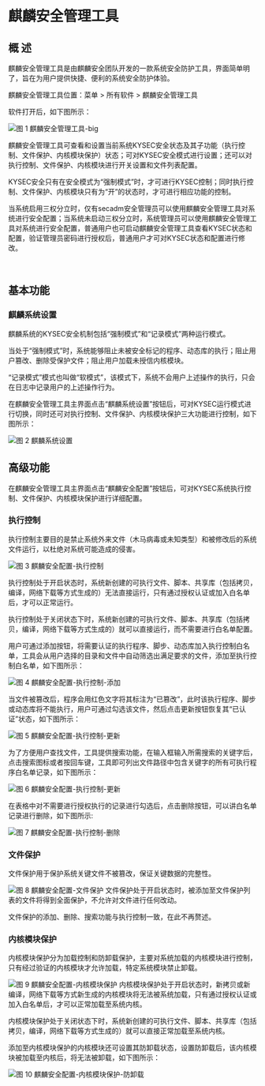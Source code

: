 # 麒麟安全管理工具
## 概 述
麒麟安全管理工具是由麒麟安全团队开发的一款系统安全防护工具，界面简单明了，旨在为用户提供快捷、便利的系统安全防护体验。

麒麟安全管理工具位置：菜单 > 所有软件 > 麒麟安全管理工具

软件打开后，如下图所示：

![图 1 麒麟安全管理工具-big](image/1.png)

麒麟安全管理工具可查看和设置当前系统KYSEC安全状态及其子功能（执行控制、文件保护、内核模块保护）状态；可对KYSEC安全模式进行设置；还可以对执行控制、文件保护、内核模块进行开关设置和文件列表配置。

KYSEC安全只有在安全模式为“强制模式”时，才可进行KYSEC控制；同时执行控制、文件保护、内核模块只有为“开”的状态时，才可进行相应功能的控制。

当系统启用三权分立时，仅有secadm安全管理员可以使用麒麟安全管理工具对系统进行安全配置；当系统未启动三权分立时，系统管理员可以使用麒麟安全管理工具对系统进行安全配置，普通用户也可启动麒麟安全管理工具查看KYSEC状态和配置，验证管理员密码进行授权后，普通用户才可对KYSEC状态和配置进行修改。

<br>

## 基本功能
### 麒麟系统设置
麒麟系统的KYSEC安全机制包括“强制模式”和“记录模式”两种运行模式。

当处于“强制模式”时，系统能够阻止未被安全标记的程序、动态库的执行；阻止用户篡改、删除受保护文件；阻止用户加载未授信内核模块。

“记录模式”模式也叫做“软模式”，该模式下，系统不会用户上述操作的执行，只会在日志中记录用户的上述操作行为。

在麒麟安全管理工具主界面点击“麒麟系统设置”按钮后，可对KYSEC运行模式进行切换，同时还可对执行控制、文件保护、内核模块保护三大功能进行控制，如下图所示：

![图 2 麒麟系统设置](image/2.png)

## 高级功能
在麒麟安全管理工具主界面点击“麒麟安全配置”按钮后，可对KYSEC系统执行控制、文件保护、内核模块保护进行详细配置。

### 执行控制

执行控制主要目的是禁止系统外来文件（木马病毒或未知类型）和被修改后的系统文件运行，以杜绝对系统可能造成的侵害。

![图 3 麒麟安全配置-执行控制](image/3.png)

执行控制处于开启状态时，系统新创建的可执行文件、脚本、共享库（包括拷贝，编译，网络下载等方式生成的）无法直接运行，只有通过授权认证或加入白名单后，才可以正常运行。

执行控制处于关闭状态下时，系统新创建的可执行文件、脚本、共享库（包括拷贝，编译，网络下载等方式生成的）就可以直接运行，而不需要进行白名单配置。

用户可通过添加按钮，将需要认证的执行程序、脚步、动态库加入执行控制白名单，工具会从用户选择的目录和文件中自动筛选出满足要求的文件，添加至执行控制白名单，如下图所示：

![图 4 麒麟安全配置-执行控制-添加](image/4.png)

当文件被篡改后，程序会用红色文字将其标注为“已篡改”，此时该执行程序、脚步或动态库将不能执行，用户可通过勾选该文件，然后点击更新按钮恢复其“已认证”状态，如下图所示：

![图 5 麒麟安全配置-执行控制-更新](image/5.png)

为了方便用户查找文件，工具提供搜索功能，在输入框输入所需搜索的关键字后，点击搜索图标或者按回车键，工具即可列出文件路径中包含关键字的所有可执行程序白名单记录，如下图所示：

![图 6 麒麟安全配置-执行控制-更新](image/6.png)

在表格中对不需要进行授权执行的记录进行勾选后，点击删除按钮，可以讲白名单记录进行删除，如下图所示:

![图 7 麒麟安全配置-执行控制-删除](image/7.png)

### 文件保护

文件保护用于保护系统关键文件不被篡改，保证关键数据的完整性。

![图 8 麒麟安全配置-文件保护](image/8.png)
文件保护处于开启状态时，被添加至文件保护列表的文件将得到全面保护，不允许对文件进行任何改动。

文件保护的添加、删除、搜索功能与执行控制一致，在此不再赘述。

### 内核模块保护
内核模块保护分为加载控制和防卸载保护，主要对系统加载的内核模块进行控制，只有经过验证的内核模块才允许加载，特定系统模块禁止卸载。

![图 9 麒麟安全配置-内核模块保护](image/9.png)
内核模块保护处于开启状态时，新拷贝或新编译，网络下载等方式新生成的内核模块将无法被系统加载，只有通过授权认证或加入白名单后，才可以正常加载至系统内核。

内核模块保护处于关闭状态下时，系统新创建的可执行文件、脚本、共享库（包括拷贝，编译，网络下载等方式生成的）就可以直接正常加载至系统内核。

添加至内核模块保护的内核模块还可设置其防卸载状态，设置防卸载后，该内核模块被加载至内核后，将无法被卸载，如下图所示：

![图 10 麒麟安全配置-内核模块保护-防卸载](image/10.png)



